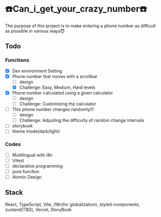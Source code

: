 # ☎️Can_i_get_your_crazy_number☎️

The purpose of this project is to make entering a phone number as difficult as possible in various ways😈

## Todo

### Functions

- [x] Dev environment Setting
- [x] Phone number that moves with a scrollbar
  - [ ] design
  - [x] Challenge: Easy, Medium, Hard levels
- [x] Phone number calculated using a given calculator
  - [ ] design
  - [ ] Challenge: Customizing the calculator
- [ ] This phone number changes randomly!!!
  - [ ] design
  - [ ] Challenge: Adjusting the difficulty of random change intervals
- [ ] storybook
- [ ] theme mode(dark/light)

### Codes

- [ ] Multilingual with i8n
- [ ] Vitest
- [ ] declarative programming
- [ ] pure function
- [ ] Atomic Design

## Stack

React, TypeScript, Vite, i18n(for globalization), styled-components, zustand(TBD), Vercel, StoryBook
